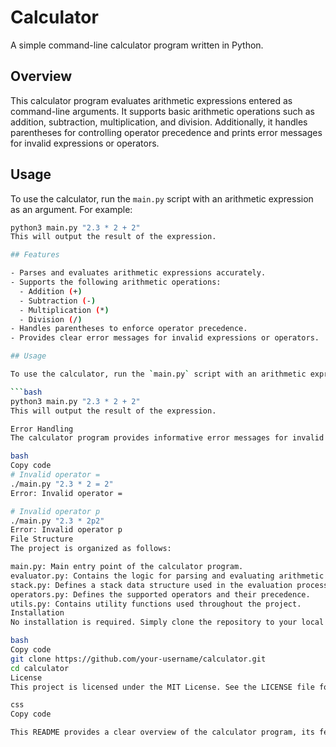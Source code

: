 # Calculator

A simple command-line calculator program written in Python.

## Overview

This calculator program evaluates arithmetic expressions entered as command-line arguments. It supports basic arithmetic operations such as addition, subtraction, multiplication, and division. Additionally, it handles parentheses for controlling operator precedence and prints error messages for invalid expressions or operators.

## Usage

To use the calculator, run the `main.py` script with an arithmetic expression as an argument. For example:

```bash
python3 main.py "2.3 * 2 + 2"
This will output the result of the expression.

## Features

- Parses and evaluates arithmetic expressions accurately.
- Supports the following arithmetic operations:
  - Addition (+)
  - Subtraction (-)
  - Multiplication (*)
  - Division (/)
- Handles parentheses to enforce operator precedence.
- Provides clear error messages for invalid expressions or operators.

## Usage

To use the calculator, run the `main.py` script with an arithmetic expression as an argument. For example:

```bash
python3 main.py "2.3 * 2 + 2"
This will output the result of the expression.

Error Handling
The calculator program provides informative error messages for invalid expressions or operators. Here are some examples:

bash
Copy code
# Invalid operator =
./main.py "2.3 * 2 = 2"
Error: Invalid operator =

# Invalid operator p
./main.py "2.3 * 2p2"
Error: Invalid operator p
File Structure
The project is organized as follows:

main.py: Main entry point of the calculator program.
evaluator.py: Contains the logic for parsing and evaluating arithmetic expressions.
stack.py: Defines a stack data structure used in the evaluation process.
operators.py: Defines the supported operators and their precedence.
utils.py: Contains utility functions used throughout the project.
Installation
No installation is required. Simply clone the repository to your local machine to start using the calculator.

bash
Copy code
git clone https://github.com/your-username/calculator.git
cd calculator
License
This project is licensed under the MIT License. See the LICENSE file for details.

css
Copy code

This README provides a clear overview of the calculator program, its features, usage ins